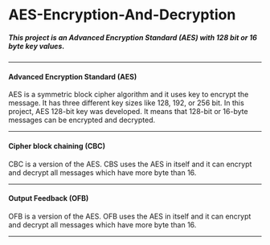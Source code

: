 # AES-Encryption-And-Decryption
##### This project is an Advanced Encryption Standard (AES) with 128 bit or 16 byte key values.
***
#### Advanced Encryption Standard (AES)
AES is a symmetric block cipher algorithm and it uses key to encrypt the message. It has three different key sizes like 128, 192, or 256 bit. In this project, AES 128-bit key was developed. It means that 128-bit or 16-byte messages can be encrypted and decrypted.
***
#### Cipher block chaining (CBC)
CBC is a version of the AES. CBS uses the AES in itself and it can encrypt and decrypt all messages which have more byte than 16.
***
#### Output Feedback (OFB)
OFB is a version of the AES. OFB uses the AES in itself and it can encrypt and decrypt all messages which have more byte than 16.
***
